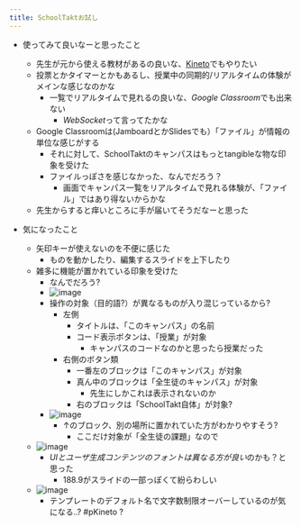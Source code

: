 ```yaml
---
title: SchoolTaktお試し
---
```


* 使ってみて良いなーと思ったこと
  
  * 先生が元から使える教材があるの良いな、[Kineto](kineto.md)でもやりたい
  * 投票とかタイマーとかもあるし、授業中の同期的/リアルタイムの体験がメインな感じなのかな
    * 一覧でリアルタイムで見れるの良いな、*Google Classroom*でも出来ない
      * *WebSocket*って言ってたかな
  * Google Classroomは(JamboardとかSlidesでも）「ファイル」が情報の単位な感じがする
    * それに対して、SchoolTaktのキャンパスはもっとtangibleな物な印象を受けた
    * ファイルっぽさを感じなかった、なんでだろう？
      * 画面でキャンパス一覧をリアルタイムで見れる体験が、「ファイル」ではあり得ないからかな
  * 先生からすると痒いところに手が届いてそうだなーと思った
* 気になったこと
  
  * 矢印キーが使えないのを不便に感じた
    * ものを動かしたり、編集するスライドを上下したり
  * 雑多に機能が置かれている印象を受けた
    * なんでだろう?
    * ![image](https://gyazo.com/de9f9d99b47196de59d67032c5888eb5/thumb/1000)
    * 操作の対象（目的語?）が異なるものが入り混じっているから?
      * 左側
        * タイトルは、「このキャンパス」の名前
        * コード表示ボタンは、「授業」が対象
          * キャンパスのコードなのかと思ったら授業だった
      * 右側のボタン類
        * 一番左のブロックは「このキャンパス」が対象
        * 真ん中のブロックは「全生徒のキャンパス」が対象
          * 先生にしかこれは表示されないのか
        * 右のブロックは「SchoolTakt自体」が対象?
    * ![image](https://gyazo.com/d22b625048a34525dd4566c97e4f9789/thumb/1000)
      * ↑のブロック、別の場所に置かれていた方がわかりやすそう?
        * ここだけ対象が「全生徒の課題」なので
  * ![image](https://gyazo.com/2f5dbf056bd07a68ea9ce4ac6c58745d/thumb/1000)
    * *UIとユーザ生成コンテンツのフォントは異なる方が良い*のかも？と思った
      * 188.9がスライドの一部っぽくて紛らわしい
  * ![image](https://gyazo.com/03036db0ade170b52a761a93e7789fc4/thumb/1000)
    * テンプレートのデフォルト名で文字数制限オーバーしているのが気になる..?
      \#pKineto ?

